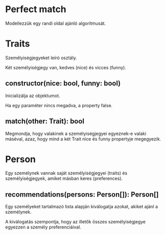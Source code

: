 # Perfect match

Modellezzük egy randi oldal ajánló algoritmusát.

# Traits

Személyiségjegyeket leíró osztály.

Két személyiségjegy van, kedves (nice) és vicces (funny).

## constructor(nice: bool, funny: bool)

Inicializálja az objektumot.

Ha egy paraméter nincs megadva, a property false.

## match(other: Trait): bool

Megmondja, hogy valakinek a  személyiségjegyei egyeznek-e valaki máséval, azaz, hogy mind a két Trait nice és funny propertyje megegyezik.

# Person

Egy személynek vannak saját személyiségjegyei (traits) és személyiségjegyek, amiket másban keres (preferences).

## recommendations(persons: Person[]): Person[]

Egy személyeket tartalmazó lista alapján kiválogatja azokat, akiket ajánl a személynek.

A kiválogatás szempontja, hogy az illetők összes személyiségjegye egyezzen a személy
preferenciáival.
